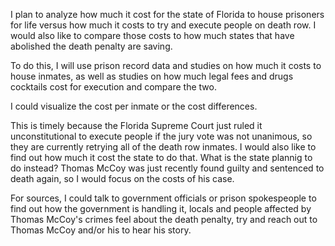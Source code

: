 I plan to analyze how much it cost for the state of Florida to house prisoners for life versus how much it costs to try and execute people on death row. I would also like to compare those costs to how much states that have abolished the death penalty are saving.

To do this, I will use prison record data and studies on how much it costs to house inmates, as well as studies on how much legal fees and drugs cocktails cost for execution and compare the two.

I could visualize the cost per inmate or the cost differences.

This is timely because the Florida Supreme Court just ruled it unconstitutional to execute people if the jury vote was not unanimous, so they are currently retrying all of the death row inmates. I would also like to find out how much it cost the state to do that. What is the state plannig to do instead? Thomas McCoy was just recently found guilty and sentenced to death again, so I would focus on the costs of his case.

For sources, I could talk to government officials or prison spokespeople to find out how the government is handling it, locals and people affected by Thomas McCoy's crimes feel about the death penalty, try and reach out to Thomas McCoy and/or his to hear his story.
